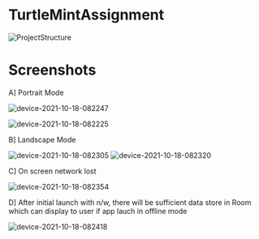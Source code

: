 # TurtleMintAssignment
![ProjectStructure](https://user-images.githubusercontent.com/26690833/137662407-0743a069-7ae7-4449-9de9-74ee864de4c6.png)

# Screenshots

A] Portrait Mode

![device-2021-10-18-082247](https://user-images.githubusercontent.com/26690833/137662641-a8b162b6-479b-4387-80d1-c2a3b3df8f4f.png)

![device-2021-10-18-082225](https://user-images.githubusercontent.com/26690833/137662632-58933ed9-4c17-4ec4-bf73-d3c09e89deec.png)

B] Landscape Mode

![device-2021-10-18-082305](https://user-images.githubusercontent.com/26690833/137662684-c94db813-0ade-49cb-b40d-bac65cdb68b3.png)
![device-2021-10-18-082320](https://user-images.githubusercontent.com/26690833/137662687-b2b13930-f3f4-4329-8876-21ad4c55c0f2.png)

C] On screen network lost

![device-2021-10-18-082354](https://user-images.githubusercontent.com/26690833/137662722-61a11c2d-0b87-45ba-9ea7-17c794239a7f.png)

D] After initial launch with n/w, there will be sufficient data store in Room which can display to user if app lauch in offline mode

![device-2021-10-18-082418](https://user-images.githubusercontent.com/26690833/137662871-6f37a4eb-eedf-49a4-989e-85818257882f.png)
